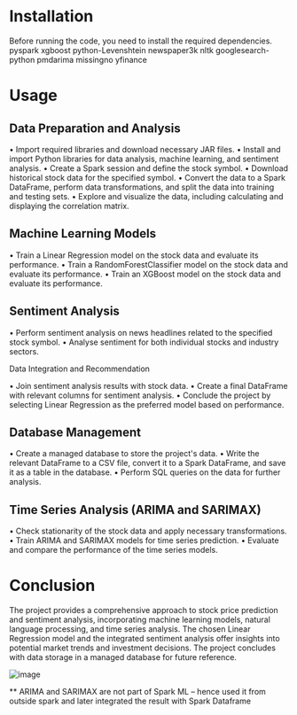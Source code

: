 # Installation

Before running the code, you need to install the required dependencies.
pyspark
xgboost
python-Levenshtein
newspaper3k nltk
googlesearch-python
pmdarima
missingno
yfinance

# Usage

## Data Preparation and Analysis

•	Import required libraries and download necessary JAR files.
•	Install and import Python libraries for data analysis, machine learning, and sentiment analysis.
•	Create a Spark session and define the stock symbol.
•	Download historical stock data for the specified symbol.
•	Convert the data to a Spark DataFrame, perform data transformations, and split the data into training and testing sets.
•	Explore and visualize the data, including calculating and displaying the correlation matrix.




## Machine Learning Models

•	Train a Linear Regression model on the stock data and evaluate its performance.
•	Train a RandomForestClassifier model on the stock data and evaluate its performance.
•	Train an XGBoost model on the stock data and evaluate its performance.



## Sentiment Analysis

•	Perform sentiment analysis on news headlines related to the specified stock symbol.
•	Analyse sentiment for both individual stocks and industry sectors.

Data Integration and Recommendation

•	Join sentiment analysis results with stock data.
•	Create a final DataFrame with relevant columns for sentiment analysis.
•	Conclude the project by selecting Linear Regression as the preferred model based on performance.

## Database Management

•	Create a managed database to store the project's data.
•	Write the relevant DataFrame to a CSV file, convert it to a Spark DataFrame, and save it as a table in the database.
•	Perform SQL queries on the data for further analysis.

## Time Series Analysis (ARIMA and SARIMAX)

•	Check stationarity of the stock data and apply necessary transformations.
•	Train ARIMA and SARIMAX models for time series prediction.
•	Evaluate and compare the performance of the time series models.



# Conclusion

The project provides a comprehensive approach to stock price prediction and sentiment analysis, incorporating machine learning models, natural language processing, and time series analysis. The chosen Linear Regression model and the integrated sentiment analysis offer insights into potential market trends and investment decisions. The project concludes with data storage in a managed database for future reference.

![image](https://github.com/arijitmajumdar-IISc/Nifty50-stock-prediction-spark/assets/151856679/d09d968e-baf4-4629-abea-587037ad6d2e)

** ARIMA and SARIMAX are not part of Spark ML – hence used it from outside spark and later integrated the result with Spark Dataframe



